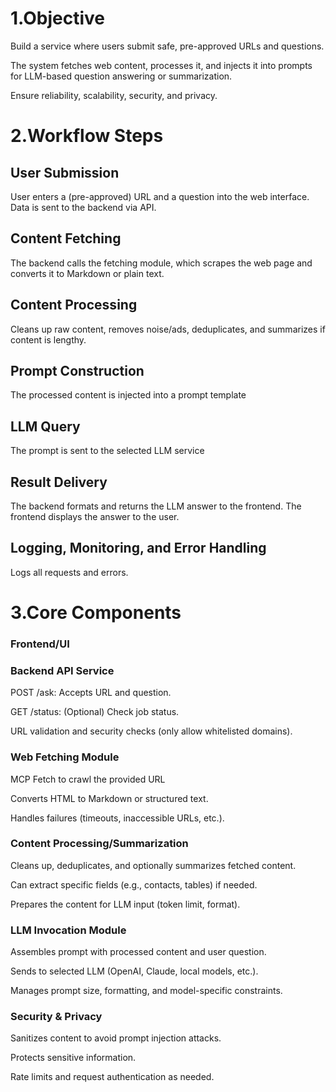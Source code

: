 # 1.Objective

Build a service where users submit safe, pre-approved URLs and questions.

The system fetches web content, processes it, and injects it into prompts for LLM-based question answering or summarization.

Ensure reliability, scalability, security, and privacy.

# 2.Workflow Steps

## User Submission

User enters a (pre-approved) URL and a question into the web interface.
Data is sent to the backend via API.

## Content Fetching

The backend calls the fetching module, which scrapes the web page and converts it to Markdown or plain text.

## Content Processing

Cleans up raw content, removes noise/ads, deduplicates, and summarizes if content is lengthy.

## Prompt Construction

The processed content is injected into a prompt template

## LLM Query

The prompt is sent to the selected LLM service

## Result Delivery

The backend formats and returns the LLM answer to the frontend.
The frontend displays the answer to the user.

## Logging, Monitoring, and Error Handling

Logs all requests and errors.




# 3.Core Components

### Frontend/UI

### Backend API Service

POST /ask: Accepts URL and question.

GET /status: (Optional) Check job status.

URL validation and security checks (only allow whitelisted domains).

### Web Fetching Module

MCP Fetch to crawl the provided URL

Converts HTML to Markdown or structured text.

Handles failures (timeouts, inaccessible URLs, etc.).

### Content Processing/Summarization

Cleans up, deduplicates, and optionally summarizes fetched content.

Can extract specific fields (e.g., contacts, tables) if needed.

Prepares the content for LLM input (token limit, format).

### LLM Invocation Module

Assembles prompt with processed content and user question.

Sends to selected LLM (OpenAI, Claude, local models, etc.).

Manages prompt size, formatting, and model-specific constraints.

### Security & Privacy

Sanitizes content to avoid prompt injection attacks.

Protects sensitive information.

Rate limits and request authentication as needed.
